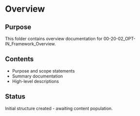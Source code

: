 # Overview

## Purpose
This folder contains overview documentation for 00-20-02_OPT-IN_Framework_Overview.

## Contents
- Purpose and scope statements
- Summary documentation
- High-level descriptions

## Status
Initial structure created - awaiting content population.
